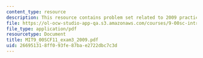 ```yaml
---
content_type: resource
description: This resource contains problem set related to 2009 practice exam 3 questions.
file: https://ol-ocw-studio-app-qa.s3.amazonaws.com/courses/9-00sc-introduction-to-psychology-fall-2011/266951318ff093fe87bae2722dbc7c3d_MIT9_00SCF11_exam3_2009.pdf
file_type: application/pdf
resourcetype: Document
title: MIT9_00SCF11_exam3_2009.pdf
uid: 26695131-8ff0-93fe-87ba-e2722dbc7c3d
---
```

